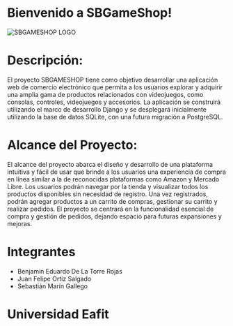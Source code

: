 # Bienvenido a SBGameShop!

![SBGAMESHOP LOGO](https://github.com/bened18/sbgameshop/assets/37964425/9aabce76-e2f9-4b10-9780-eea9a83f0fc5)

# Descripción: 
El proyecto SBGAMESHOP tiene como objetivo desarrollar una aplicación web de comercio electrónico que permita a los usuarios explorar y adquirir una amplia gama de productos relacionados con videojuegos, como consolas, controles, videojuegos y accesorios. La aplicación se construirá utilizando el marco de desarrollo Django y se desplegará inicialmente utilizando la base de datos SQLite, con una futura migración a PostgreSQL.

# Alcance del Proyecto: 
El alcance del proyecto abarca el diseño y desarrollo de una plataforma intuitiva y fácil de usar que brinde a los usuarios una experiencia de compra en línea similar a la de reconocidas plataformas como Amazon y Mercado Libre. Los usuarios podrán navegar por la tienda y visualizar todos los productos disponibles sin necesidad de registro. Una vez registrados, podrán agregar productos a un carrito de compras, gestionar su carrito y realizar pedidos. El proyecto se centrará en la funcionalidad esencial de compra y gestión de pedidos, dejando espacio para futuras expansiones y mejoras.

# Integrantes
- Benjamin Eduardo De La Torre Rojas
- Juan Felipe Ortiz Salgado
- Sebastián Marín Gallego

# Universidad Eafit
